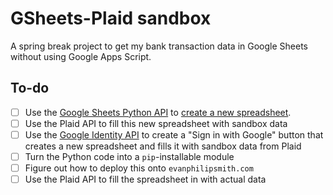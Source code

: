 # GSheets-Plaid sandbox
A spring break project to get my bank transaction data in Google Sheets without using Google Apps Script.

## To-do
- [ ] Use the [Google Sheets Python API](https://developers.google.com/sheets/api/quickstart/python?authuser=0) to [create a new spreadsheet](https://stackoverflow.com/questions/69610443/how-do-i-use-the-drive-file-scope-for-a-standalone-google-apps-script/69611115#69611115).
- [ ] Use the Plaid API to fill this new spreadsheet with sandbox data
- [ ] Use the [Google Identity API](https://developers.google.com/identity/gsi/web/guides/overview) to create a "Sign in with Google" button that creates a new spreadsheet and fills it with sandbox data from Plaid
- [ ] Turn the Python code into a `pip`-installable module
- [ ] Figure out how to deploy this onto `evanphilipsmith.com`
- [ ] Use the Plaid API to fill the spreadsheet in with actual data
